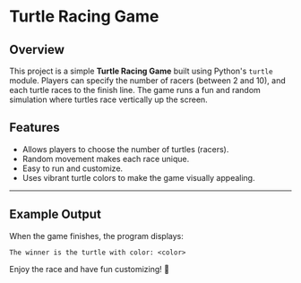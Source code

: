 # Turtle Racing Game

## Overview
This project is a simple **Turtle Racing Game** built using Python's `turtle` module. Players can specify the number of racers (between 2 and 10), and each turtle races to the finish line. The game runs a fun and random simulation where turtles race vertically up the screen.

## Features
- Allows players to choose the number of turtles (racers).
- Random movement makes each race unique.
- Easy to run and customize.
- Uses vibrant turtle colors to make the game visually appealing.

---


## Example Output
When the game finishes, the program displays:
```
The winner is the turtle with color: <color>
```

Enjoy the race and have fun customizing! 🎉